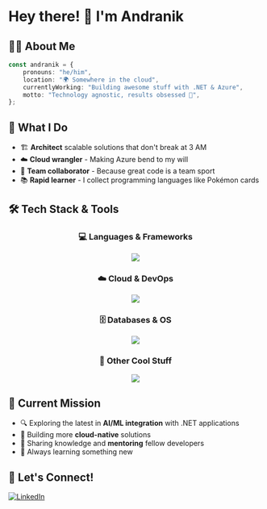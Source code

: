 # Hey there! 👋 I'm Andranik

## 🧑‍💻 About Me

```typescript
const andranik = {
    pronouns: "he/him",
    location: "🌍 Somewhere in the cloud",
    currentlyWorking: "Building awesome stuff with .NET & Azure",
    motto: "Technology agnostic, results obsessed 🎯",
};
```

## 🚀 What I Do

- 🏗️ **Architect** scalable solutions that don't break at 3 AM
- ☁️ **Cloud wrangler** - Making Azure bend to my will
- 🤝 **Team collaborator** - Because great code is a team sport
- 📚 **Rapid learner** - I collect programming languages like Pokémon cards

## 🛠️ Tech Stack & Tools

<div align="center">

### 💻 Languages & Frameworks
<img src="https://skillicons.dev/icons?i=dotnet,cs,typescript,powershell,bash" />

### ☁️ Cloud & DevOps
<img src="https://skillicons.dev/icons?i=azure,aws,docker,kubernetes,terraform" />

### 🗄️ Databases & OS
<img src="https://skillicons.dev/icons?i=postgresql,mongodb,redis,linux,windows" />

### 🎨 Other Cool Stuff
<img src="https://skillicons.dev/icons?i=ai,git,github,vscode,rider,visualstudio" />

</div>

## 🎯 Current Mission

- 🔍 Exploring the latest in **AI/ML integration** with .NET applications
- 🚀 Building more **cloud-native** solutions
- 📖 Sharing knowledge and **mentoring** fellow developers
- 🌱 Always learning something new

## 🤝 Let's Connect!

<div align="left">

[![LinkedIn](https://img.shields.io/badge/LinkedIn-%230077B5.svg?logo=linkedin&logoColor=white)](https://linkedin.com/in/andranik-ghulyan-b9557796/)

</div>
